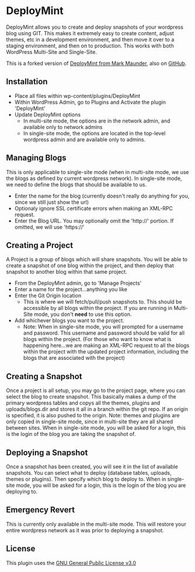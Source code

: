 DeployMint
==========

DeployMint allows you to create and deploy snapshots of your wordpress blog using GIT. This makes it extremely easy to create content, adjust themes, etc in a development environment, and then move it over to a staging environment, and then on to production. This works with both WordPress Multi-Site and Single-Site.

This is a forked version of [DeployMint from Mark Maunder](http://markmaunder.com/2011/08/19/deploymint-a-staging-and-deployment-system-for-wordpress), also on [GitHub](https://github.com/mmaunder/DeployMint).


Installation
------------

* Place all files within wp-content/plugins/DeployMint
* Within WordPress Admin, go to Plugins and Activate the plugin 'DeployMint'
* Update DeployMint options
    * In multi-site mode, the options are in the network admin, and available only to network admins
    * In single-site mode, the options are located in the top-level wordpress admin and are available only to admins.


Managing Blogs
--------------

This is only applicable to single-site mode (when in multi-site mode, we use the blogs as defined by current wordpress network). In single-site mode, we need to define the blogs that should be available to us.

* Enter the name for the blog (currently doesn't really do anything for you, since we still just show the url)
* Optionaly ignore SSL certificate errors when making an XML-RPC request.
* Enter the Blog URL. You may optionally omit the 'http://' portion. If omitted, we will use 'https://'


Creating a Project
------------------

A Project is a group of blogs which will share snapshots. You will be able to create a snapshot of one blog within the project, and then deploy that snapshot to another blog within that same project.

* From the DeployMint admin, go to 'Manage Projects'
* Enter a name for the project...anything you like
* Enter the Git Origin location
    * This is where we will fetch/pull/push snapshots to. This should be accessible by all blogs within the project. If you are running in Multi-Site mode, you don't **need** to use this option.
* Add whichever blogs you want to the project.
    * Note: When in single-site mode, you will prompted for a username and password. This username and password should be valid for all blogs within the project. (For those who want to know what is happening here...we are making an XML-RPC request to all the blogs within the project with the updated project information, including the blogs that are associated with the project)


Creating a Snapshot
-------------------

Once a project is all setup, you may go to the project page, where you can select the blog to create snapshot. This basically makes a dump of the primary wordpress tables and copys all the themes, plugins and uploads/blogs.dir and stores it all in a branch within the git repo. If an origin is specified, it is also pushed to the origin. Note: themes and plugins are only copied in single-site mode, since in multi-site they are all shared between sites. When in single-site mode, you will be asked for a login, this is the login of the blog you are taking the snapshot of.


Deploying a Snapshot
--------------------

Once a snapshot has been created, you will see it in the list of available snapshots. You can select what to deploy (database tables, uploads, themes or plugins). Then specify which blog to deploy to. When in single-site mode, you will be asked for a login, this is the login of the blog you are deploying to.


Emergency Revert
----------------

This is currently only available in the multi-site mode. This will restore your entire wordpress network as it was prior to deploying a snapshot.


License
-------

This plugin uses the [GNU General Public License v3.0](http://www.gnu.org/licenses/gpl-3.0.html)